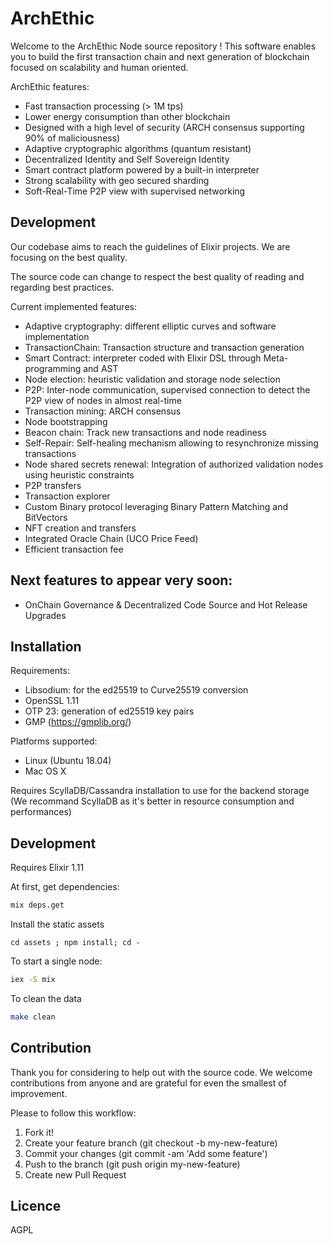 # ArchEthic

Welcome to the ArchEthic Node source repository ! This software enables you to build the first transaction chain and next generation of blockchain focused on scalability and human oriented.

ArchEthic features:
- Fast transaction processing (> 1M tps)
- Lower energy consumption than other blockchain
- Designed with a high level of security (ARCH consensus supporting 90% of maliciousness)
- Adaptive cryptographic algorithms (quantum resistant)
- Decentralized Identity and Self Sovereign Identity
- Smart contract platform powered by a built-in interpreter
- Strong scalability with geo secured sharding
- Soft-Real-Time P2P view with supervised networking

## Development

Our codebase aims to reach the guidelines of Elixir projects.
We are focusing on the best quality.

The source code can change to respect the best quality of reading and regarding best practices.

Current implemented features:
- Adaptive cryptography: different elliptic curves and software implementation
- TransactionChain: Transaction structure and transaction generation
- Smart Contract: interpreter coded with Elixir DSL through Meta-programming and AST
- Node election: heuristic validation and storage node selection
- P2P: Inter-node communication, supervised connection to detect the P2P view of nodes in almost real-time
- Transaction mining: ARCH consensus
- Node bootstrapping
- Beacon chain: Track new transactions and node readiness
- Self-Repair: Self-healing mechanism allowing to resynchronize missing transactions
- Node shared secrets renewal: Integration of authorized validation nodes using heuristic constraints
- P2P transfers 
- Transaction explorer
- Custom Binary protocol leveraging Binary Pattern Matching and BitVectors
- NFT creation and transfers
- Integrated Oracle Chain (UCO Price Feed)
- Efficient transaction fee

## Next features to appear very soon:
- OnChain Governance & Decentralized Code Source and Hot Release Upgrades

## Installation

Requirements:
- Libsodium: for the ed25519 to Curve25519 conversion 
- OpenSSL 1.11
- OTP 23: generation of ed25519 key pairs
- GMP (https://gmplib.org/)

Platforms supported:
- Linux (Ubuntu 18.04)
- Mac OS X

Requires ScyllaDB/Cassandra installation to use for the backend storage
(We recommand ScyllaDB as it's better in resource consumption and performances)

## Development

Requires Elixir 1.11

At first, get dependencies:
```bash
mix deps.get
```

Install the static assets
```
cd assets ; npm install; cd -
```

To start a single node:
```bash
iex -S mix
```

To clean the data
```bash
make clean
```

<!-- To start multiple nodes, you can leverage: `docker-compose`

### Development with `docker-compose`

Requires working `docker-compose`

To start testnet:
```bash
docker-compose up
```

To run benchmarks:
```bash
docker-compose up bench
```

To validate testnet:
```bash
docker-compose up validate
```

### Automation

Requires working `docker-compose`

To run few `archethic-node`s in testnet one could use mix task `archethic.testnet`:
```bash
mix archethic.testnet $(seq -f "seed%g" -s " " 5)
```

The task will generate `docker-compose.json` (for 5 nodes with seeds: seed1, seed2, seed3, seed4, seed5), and run `docker-compose -f docker-compose.json up` which in turn will build `archethic-testnet` image, and spawn 5 containers. To destroy these containers run `docker-compose -f docker-compose.json down` and use `docker image rm` to remove the image.

Run `mix help archethic.testnet` to see how to tweak the task.
-->

## Contribution

Thank you for considering to help out with the source code. 
We welcome contributions from anyone and are grateful for even the smallest of improvement.

Please to follow this workflow:
1. Fork it!
2. Create your feature branch (git checkout -b my-new-feature)
3. Commit your changes (git commit -am 'Add some feature')
4. Push to the branch (git push origin my-new-feature)
5. Create new Pull Request


## Licence

AGPL

